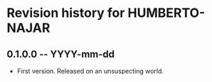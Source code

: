 # Revision history for HUMBERTO-NAJAR

## 0.1.0.0 -- YYYY-mm-dd

* First version. Released on an unsuspecting world.
